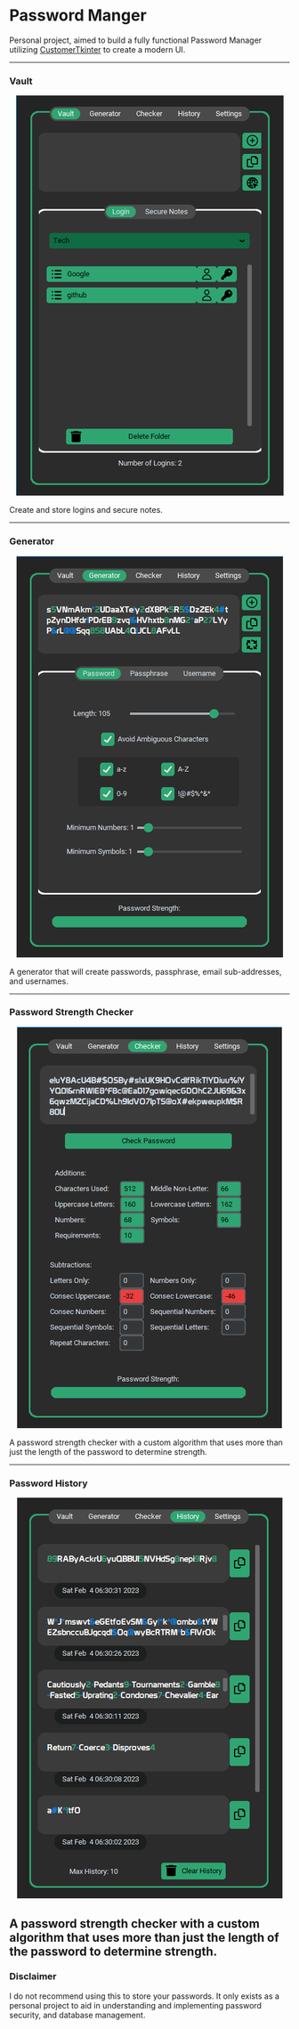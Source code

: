 # Password Manger

Personal project, aimed to build a fully functional Password Manager
utilizing [CustomerTkinter](https://github.com/TomSchimansky/CustomTkinter/blob/master/Readme.md)
to create a modern UI.

---

### Vault

<p align="center">
  <picture>
    <img src="/documentation_images/vault.png">
  </picture>
</p>

Create and store logins and secure notes.

---

### Generator

<p align="center">
  <picture>
    <img src="/documentation_images/generator.png">
  </picture>
</p>

A generator that will create passwords, passphrase, email sub-addresses, and usernames.

---

### Password Strength Checker

<p align="center">
  <picture>
    <img src="/documentation_images/checker.png">
  </picture>
</p>

A password strength checker with a custom algorithm that uses more than just the length of the password to determine
strength.

---

### Password History

<p align="center">
  <picture>
    <img src="/documentation_images/history.png">
  </picture>
</p>

A password strength checker with a custom algorithm that uses more than just the length of the password to determine
strength.
---

### Disclaimer

I do not recommend using this to store your passwords. It only exists as a personal project to aid in understanding and
implementing password security, and database management.